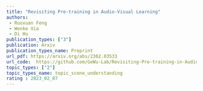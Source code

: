 ```yaml
---  
title: "Revisiting Pre-training in Audio-Visual Learning"  
authors:  
 - Ruoxuan Feng 
 - Wenke Xia
 - Di Hu 
publication_types: ["3"]  
publication: Arxiv 
publication_types_name: Preprint
url_pdf: https://arxiv.org/abs/2302.03533 
url_code:  https://github.com/GeWu-Lab/Revisiting-Pre-training-in-Audio-Visual-Learning
topic_types: ["2"]
topic_types_name: topic_scene_understanding
rating : 2023_02_07
---  
```


